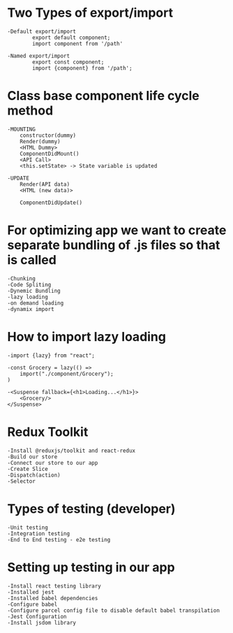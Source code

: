 # Two Types of export/import

    -Default export/import
            export default component;
            import component from '/path'

    -Named export/import
            export const component;
            import {component} from '/path';

# Class base component life cycle method

    -MOUNTING
        constructor(dummy)
        Render(dummy)
        <HTML Dummy>
        ComponentDidMount()
        <API Call>
        <this.setState> -> State variable is updated

    -UPDATE
        Render(API data)
        <HTML (new data)>

        ComponentDidUpdate()

# For optimizing app we want to create separate bundling of .js files so that is called

    -Chunking
    -Code Spliting
    -Dynemic Bundling
    -lazy loading
    -on demand loading
    -dynamix import

# How to import lazy loading

    -import {lazy} from "react";

    -const Grocery = lazy(() =>
        import("./component/Grocery");
    )

    -<Suspense fallback={<h1>Loading...</h1>}>
        <Grocery/>
    </Suspense>

# Redux Toolkit
    -Install @reduxjs/toolkit and react-redux
    -Build our store
    -Connect our store to our app
    -Create Slice 
    -Dispatch(action)
    -Selector

# Types of testing (developer)
    -Unit testing
    -Integration testing
    -End to End testing - e2e testing

# Setting up testing in our app
    -Install react testing library
    -Installed jest
    -Installed babel dependencies
    -Configure babel
    -Configure parcel config file to disable default babel transpilation
    -Jest Configuration
    -Install jsdom library
